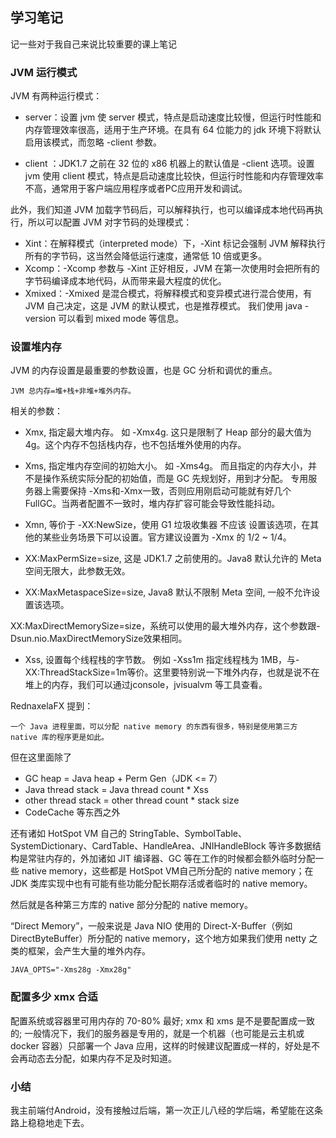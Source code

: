 ## 学习笔记

记一些对于我自己来说比较重要的课上笔记

### JVM 运行模式
JVM 有两种运行模式：

- server：设置 jvm 使 server 模式，特点是启动速度比较慢，但运行时性能和内存管理效率很高，适用于生产环境。在具有 64 位能力的 jdk 环境下将默认启用该模式，而忽略 -client 参数。

- client ：JDK1.7 之前在 32 位的 x86 机器上的默认值是 -client 选项。设置 jvm 使用 client 模式，特点是启动速度比较快，但运行时性能和内存管理效率不高，通常用于客户端应用程序或者PC应用开发和调试。

此外，我们知道 JVM 加载字节码后，可以解释执行，也可以编译成本地代码再执行，所以可以配置 JVM 对字节码的处理模式：

- Xint：在解释模式（interpreted mode）下，-Xint 标记会强制 JVM 解释执行所有的字节码，这当然会降低运行速度，通常低 10 倍或更多。
- Xcomp：-Xcomp 参数与 -Xint 正好相反，JVM 在第一次使用时会把所有的字节码编译成本地代码，从而带来最大程度的优化。
- Xmixed：-Xmixed 是混合模式，将解释模式和变异模式进行混合使用，有 JVM 自己决定，这是 JVM 的默认模式，也是推荐模式。 我们使用 java -version 可以看到 mixed mode 等信息。

### 设置堆内存

JVM 的内存设置是最重要的参数设置，也是 GC 分析和调优的重点。
```
JVM 总内存=堆+栈+非堆+堆外内存。
```

相关的参数：

- Xmx, 指定最大堆内存。 如 -Xmx4g. 这只是限制了 Heap 部分的最大值为 4g。这个内存不包括栈内存，也不包括堆外使用的内存。

- Xms, 指定堆内存空间的初始大小。 如 -Xms4g。 而且指定的内存大小，并不是操作系统实际分配的初始值，而是 GC 先规划好，用到才分配。 专用服务器上需要保持 -Xms和-Xmx一致，否则应用刚启动可能就有好几个 FullGC。当两者配置不一致时，堆内存扩容可能会导致性能抖动。

- Xmn, 等价于 -XX:NewSize，使用 G1 垃圾收集器 不应该 设置该选项，在其他的某些业务场景下可以设置。官方建议设置为 -Xmx 的 1/2 ~ 1/4。

- XX:MaxPermSize=size, 这是 JDK1.7 之前使用的。Java8 默认允许的 Meta 空间无限大，此参数无效。

- XX:MaxMetaspaceSize=size, Java8 默认不限制 Meta 空间, 一般不允许设置该选项。

XX:MaxDirectMemorySize=size，系统可以使用的最大堆外内存，这个参数跟-Dsun.nio.MaxDirectMemorySize效果相同。

- Xss, 设置每个线程栈的字节数。 例如 -Xss1m 指定线程栈为 1MB，与-XX:ThreadStackSize=1m等价。这里要特别说一下堆外内存，也就是说不在堆上的内存，我们可以通过jconsole，jvisualvm 等工具查看。

RednaxelaFX 提到：
```
一个 Java 进程里面，可以分配 native memory 的东西有很多，特别是使用第三方 native 库的程序更是如此。
```

但在这里面除了

- GC heap = Java heap + Perm Gen（JDK <= 7）
- Java thread stack = Java thread count * Xss
- other thread stack = other thread count * stack size
- CodeCache 等东西之外

还有诸如 HotSpot VM 自己的 StringTable、SymbolTable、SystemDictionary、CardTable、HandleArea、JNIHandleBlock 等许多数据结构是常驻内存的，外加诸如 JIT 编译器、GC 等在工作的时候都会额外临时分配一些 native memory，这些都是 HotSpot VM自己所分配的 native memory；在 JDK 类库实现中也有可能有些功能分配长期存活或者临时的 native memory。

然后就是各种第三方库的 native 部分分配的 native memory。

“Direct Memory”，一般来说是 Java NIO 使用的 Direct-X-Buffer（例如 DirectByteBuffer）所分配的 native memory，这个地方如果我们使用 netty 之类的框架，会产生大量的堆外内存。
```
JAVA_OPTS="-Xms28g -Xmx28g"
```

### 配置多少 xmx 合适
 配置系统或容器里可用内存的 70-80% 最好; xmx 和 xms 是不是要配置成一致的; 一般情况下，我们的服务器是专用的，就是一个机器（也可能是云主机或 docker 容器）只部署一个 Java 应用，这样的时候建议配置成一样的，好处是不会再动态去分配，如果内存不足及时知道。

### 小结
我主前端付Android，没有接触过后端，第一次正儿八经的学后端，希望能在这条路上稳稳地走下去。